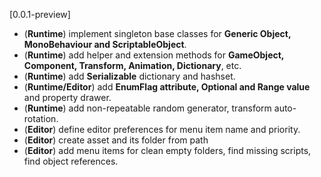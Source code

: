 [0.0.1-preview]

- (**Runtime**) implement singleton base classes for
  **Generic Object, MonoBehaviour and ScriptableObject**.
- (**Runtime**) add helper and extension methods for **GameObject,
  Component, Transform, Animation, Dictionary**, etc.
- (**Runtime**) add **Serializable** dictionary and hashset.
- (**Runtime/Editor**) add **EnumFlag attribute, Optional and Range
  value** and property drawer.
- (**Runtime**) add non-repeatable random generator, transform auto-rotation.
- (**Editor**) define editor preferences for menu item name and
  priority.
- (**Editor**) create asset and its folder from path
- (**Editor**) add menu items for clean empty folders, find missing scripts,
  find object references.

